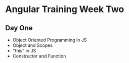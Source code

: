 # Angular Training Week Two
## Day One
- Object Oriented Programming in JS
- Object and Scopes
- "this" in JS
- Constructor and Function